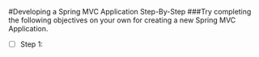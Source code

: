 #Developing a Spring MVC Application Step-By-Step
###Try completing the following objectives on your own for creating a new Spring MVC Application.
- [ ] Step 1: 
